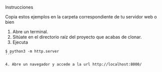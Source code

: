 Instrucciones

Copia estos ejemplos en la carpeta correspondiente de tu servidor web o bien

1. Abre un terminal.
2. Sitúate en el directorio raíz del proyecto que acabas de clonar. 
3. Ejecuta
```
$ python3 -m http.server
´´´

4. Abre un navegador y accede a la url http://localhost:8000/